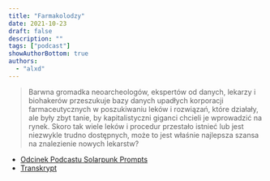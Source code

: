 ```yaml
---
title: "Farmakolodzy"
date: 2021-10-23
draft: false
description: ""
tags: ["podcast"]
showAuthorBottom: true
authors:
  - "alxd"
---
```


> Barwna gromadka neoarcheologów, ekspertów od danych, lekarzy i biohakerów przeszukuje bazy danych upadłych korporacji farmaceutycznych w poszukiwaniu leków i rozwiązań, które działały, ale były zbyt tanie, by kapitalistyczni giganci chcieli je wprowadzić na rynek. Skoro tak wiele leków i procedur przestało istnieć lub jest niezwykle trudno dostępnych, może to jest właśnie najlepsza szansa na znalezienie nowych lekarstw?

- [Odcinek Podcastu Solarpunk Prompts](https://podcast.tomasino.org/@SolarpunkPrompts/episodes/the-pharmacists)
- [Transkrypt](https://wiki.tomasino.org/writing/Solarpunk-Prompts---The-Pharmacists)
